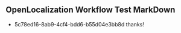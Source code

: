## OpenLocalization Workflow Test MarkDown
* 5c78ed16-8ab9-4cf4-bdd6-b55d04e3bb8d thanks!

<!--HONumber=Jul16_HO2-->


